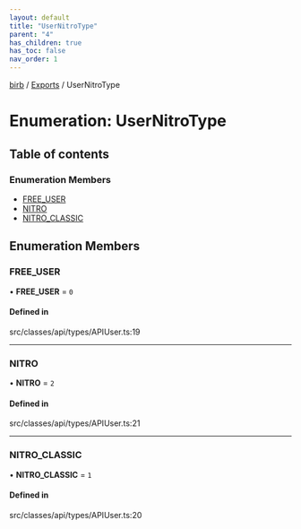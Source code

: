 ```yaml
---
layout: default
title: "UserNitroType"
parent: "4"
has_children: true
has_toc: false
nav_order: 1
---
```


[birb](../README.md) / [Exports](../modules.md) / UserNitroType

# Enumeration: UserNitroType

## Table of contents

### Enumeration Members

- [FREE\_USER](index.md#free_user)
- [NITRO](index.md#nitro)
- [NITRO\_CLASSIC](index.md#nitro_classic)

## Enumeration Members

### FREE\_USER

• **FREE\_USER** = ``0``

#### Defined in

src/classes/api/types/APIUser.ts:19

___

### NITRO

• **NITRO** = ``2``

#### Defined in

src/classes/api/types/APIUser.ts:21

___

### NITRO\_CLASSIC

• **NITRO\_CLASSIC** = ``1``

#### Defined in

src/classes/api/types/APIUser.ts:20
